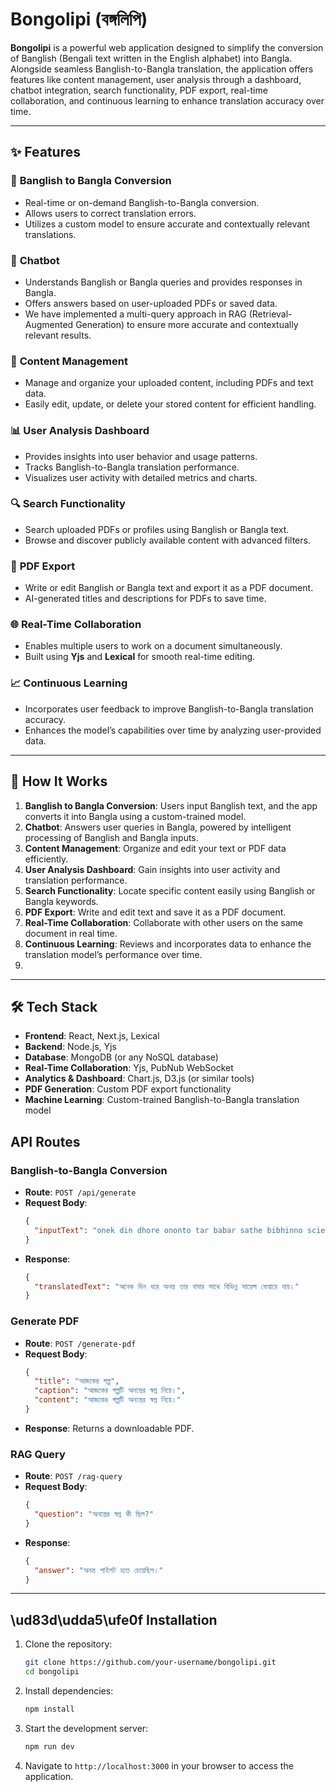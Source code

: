 # Bongolipi (বঙ্গলিপি)

**Bongolipi** is a powerful web application designed to simplify the conversion of Banglish (Bengali text written in the English alphabet) into Bangla. Alongside seamless Banglish-to-Bangla translation, the application offers features like content management, user analysis through a dashboard, chatbot integration, search functionality, PDF export, real-time collaboration, and continuous learning to enhance translation accuracy over time.

---

## ✨ Features

### 🔄 **Banglish to Bangla Conversion**
- Real-time or on-demand Banglish-to-Bangla conversion.
- Allows users to correct translation errors.
- Utilizes a custom model to ensure accurate and contextually relevant translations.

### 🤖 **Chatbot**
- Understands Banglish or Bangla queries and provides responses in Bangla.
- Offers answers based on user-uploaded PDFs or saved data.
- We have implemented a multi-query approach in RAG (Retrieval-Augmented Generation) to ensure more accurate and contextually relevant results.


### 📂 **Content Management**
- Manage and organize your uploaded content, including PDFs and text data.
- Easily edit, update, or delete your stored content for efficient handling.

### 📊 **User Analysis Dashboard**
- Provides insights into user behavior and usage patterns.
- Tracks Banglish-to-Bangla translation performance.
- Visualizes user activity with detailed metrics and charts.

### 🔍 **Search Functionality**
- Search uploaded PDFs or profiles using Banglish or Bangla text.
- Browse and discover publicly available content with advanced filters.

### 📂 **PDF Export**
- Write or edit Banglish or Bangla text and export it as a PDF document.
- AI-generated titles and descriptions for PDFs to save time.

### 🌐 **Real-Time Collaboration**
- Enables multiple users to work on a document simultaneously.
- Built using **Yjs** and **Lexical** for smooth real-time editing.

### 📈 **Continuous Learning**
- Incorporates user feedback to improve Banglish-to-Bangla translation accuracy.
- Enhances the model’s capabilities over time by analyzing user-provided data.

---

## 🚀 How It Works

1. **Banglish to Bangla Conversion**: Users input Banglish text, and the app converts it into Bangla using a custom-trained model.
2. **Chatbot**: Answers user queries in Bangla, powered by intelligent processing of Banglish and Bangla inputs.
3. **Content Management**: Organize and edit your text or PDF data efficiently.
4. **User Analysis Dashboard**: Gain insights into user activity and translation performance.
5. **Search Functionality**: Locate specific content easily using Banglish or Bangla keywords.
6. **PDF Export**: Write and edit text and save it as a PDF document.
7. **Real-Time Collaboration**: Collaborate with other users on the same document in real time.
8. **Continuous Learning**: Reviews and incorporates data to enhance the translation model’s performance over time.
9. 

---

## 🛠️ Tech Stack

- **Frontend**: React, Next.js, Lexical
- **Backend**: Node.js, Yjs
- **Database**: MongoDB (or any NoSQL database)
- **Real-Time Collaboration**: Yjs, PubNub WebSocket
- **Analytics & Dashboard**: Chart.js, D3.js (or similar tools)
- **PDF Generation**: Custom PDF export functionality
- **Machine Learning**: Custom-trained Banglish-to-Bangla translation model

## API Routes

### **Banglish-to-Bangla Conversion**
- **Route**: `POST /api/generate`
- **Request Body**:
  ```json
  {
    "inputText": "onek din dhore ononto tar babar sathe bibhinno science fair-e jay."
  }
  ```
- **Response**:
  ```json
  {
    "translatedText": "অনেক দিন ধরে অনন্ত তার বাবার সাথে বিভিন্ন সায়েন্স ফেয়ারে যায়।"
  }
  ```

### **Generate PDF**
- **Route**: `POST /generate-pdf`
- **Request Body**:
  ```json
  {
    "title": "আজকের গল্প",
    "caption": "আজকের গল্পটি অনন্তের স্বপ্ন নিয়ে।",
    "content": "আজকের গল্পটি অনন্তের স্বপ্ন নিয়ে।"
  }
  ```
- **Response**: Returns a downloadable PDF.

### **RAG Query**
- **Route**: `POST /rag-query`
- **Request Body**:
  ```json
  {
    "question": "অনন্তের স্বপ্ন কী ছিল?"
  }
  ```
- **Response**:
  ```json
  {
    "answer": "অনন্ত পাইলট হতে চেয়েছিল।"
  }
  ```

---

## \ud83d\udda5\ufe0f Installation

1. Clone the repository:
   ```bash
   git clone https://github.com/your-username/bongolipi.git
   cd bongolipi
   ```

2. Install dependencies:
   ```bash
   npm install
   ```

3. Start the development server:
   ```bash
   npm run dev
   ```

4. Navigate to `http://localhost:3000` in your browser to access the application.
